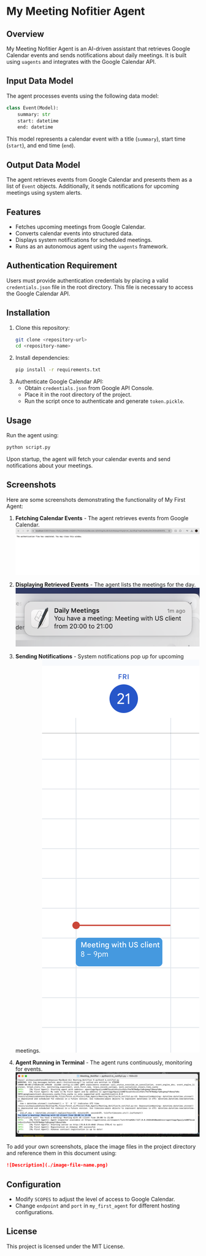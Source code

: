 # My Meeting Nofitier Agent

## Overview
My Meeting Nofitier Agent is an AI-driven assistant that retrieves Google Calendar events and sends notifications about daily meetings. It is built using `uagents` and integrates with the Google Calendar API.

## Input Data Model
The agent processes events using the following data model:
```python
class Event(Model):
    summary: str
    start: datetime
    end: datetime
```
This model represents a calendar event with a title (`summary`), start time (`start`), and end time (`end`).

## Output Data Model
The agent retrieves events from Google Calendar and presents them as a list of `Event` objects. Additionally, it sends notifications for upcoming meetings using system alerts.

## Features
- Fetches upcoming meetings from Google Calendar.
- Converts calendar events into structured data.
- Displays system notifications for scheduled meetings.
- Runs as an autonomous agent using the `uagents` framework.

## Authentication Requirement
Users must provide authentication credentials by placing a valid `credentials.json` file in the root directory. This file is necessary to access the Google Calendar API.

## Installation
1. Clone this repository:
   ```bash
   git clone <repository-url>
   cd <repository-name>
   ```
2. Install dependencies:
   ```bash
   pip install -r requirements.txt
   ```
3. Authenticate Google Calendar API:
   - Obtain `credentials.json` from Google API Console.
   - Place it in the root directory of the project.
   - Run the script once to authenticate and generate `token.pickle`.

## Usage
Run the agent using:
```bash
python script.py
```
Upon startup, the agent will fetch your calendar events and send notifications about your meetings.

## Screenshots
Here are some screenshots demonstrating the functionality of My First Agent:

1. **Fetching Calendar Events** - The agent retrieves events from Google Calendar.
   ![Screenshot 1](./screenshot1.png)

2. **Displaying Retrieved Events** - The agent lists the meetings for the day.
   ![Screenshot 2](./screenshot2.png)

3. **Sending Notifications** - System notifications pop up for upcoming meetings.
   ![Screenshot 3](./screenshot3.png)

4. **Agent Running in Terminal** - The agent runs continuously, monitoring for events.
   ![Screenshot 4](./screenshot4.png)

To add your own screenshots, place the image files in the project directory and reference them in this document using:
```markdown
![Description](./image-file-name.png)
```

## Configuration
- Modify `SCOPES` to adjust the level of access to Google Calendar.
- Change `endpoint` and `port` in `my_first_agent` for different hosting configurations.

## License
This project is licensed under the MIT License.

